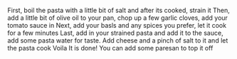 First, boil the pasta with a little bit of salt and after its cooked, strain it
Then, add a little bit of olive oil to your pan, chop up a few garlic cloves, add your tomato sauce in
Next, add your basls and any spices you prefer, let it cook for a few minutes
Last, add in your strained pasta and add it to the sauce, add some pasta water for taste.
Add cheese and a pinch of salt to it and let the pasta cook
Voila It is done! You can add some paresan to top it off